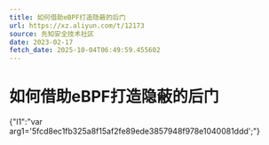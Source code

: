 ```yaml
---
title: 如何借助eBPF打造隐蔽的后门
url: https://xz.aliyun.com/t/12173
source: 先知安全技术社区
date: 2023-02-17
fetch_date: 2025-10-04T06:49:59.455602
---
```


# 如何借助eBPF打造隐蔽的后门

{"l1":"var arg1='5fcd8ec1fb325a8f15af2fe89ede3857948f978e1040081ddd';"}